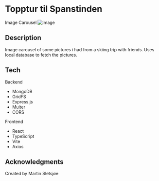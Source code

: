 # Topptur til Spanstinden

Image Carousel
![image](https://github.com/martinsletsjoe/NarvikTur/assets/106916526/11dbf59b-a5f4-4591-a2d9-b153e77f0362)




## Description

Image carousel of some pictures i had from a skiing trip with friends. Uses local database to fetch the pictures.

## Tech
Backend
* MongoDB
* GridFS
* Express.js
* Multer
* CORS
  
Frontend
* React
* TypeScript
* Vite
* Axios

## Acknowledgments

Created by Martin Sletsjøe
